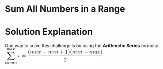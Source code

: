 # Sum All Numbers in a Range

Solution Explanation
=======================

One way to solve this challenge is by using the **Arithmetic Series** formula:
![arithmetic_series](arithmetic_series.gif)

